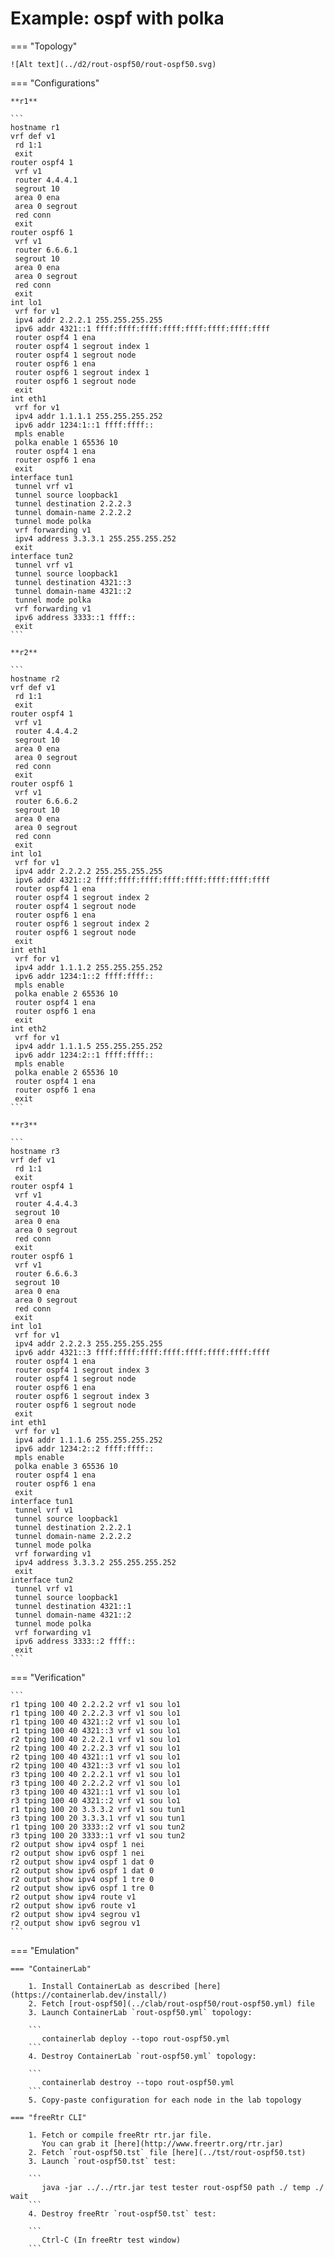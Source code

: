 # Example: ospf with polka

=== "Topology"

    ![Alt text](../d2/rout-ospf50/rout-ospf50.svg)

=== "Configurations"

    **r1**

    ```
    hostname r1
    vrf def v1
     rd 1:1
     exit
    router ospf4 1
     vrf v1
     router 4.4.4.1
     segrout 10
     area 0 ena
     area 0 segrout
     red conn
     exit
    router ospf6 1
     vrf v1
     router 6.6.6.1
     segrout 10
     area 0 ena
     area 0 segrout
     red conn
     exit
    int lo1
     vrf for v1
     ipv4 addr 2.2.2.1 255.255.255.255
     ipv6 addr 4321::1 ffff:ffff:ffff:ffff:ffff:ffff:ffff:ffff
     router ospf4 1 ena
     router ospf4 1 segrout index 1
     router ospf4 1 segrout node
     router ospf6 1 ena
     router ospf6 1 segrout index 1
     router ospf6 1 segrout node
     exit
    int eth1
     vrf for v1
     ipv4 addr 1.1.1.1 255.255.255.252
     ipv6 addr 1234:1::1 ffff:ffff::
     mpls enable
     polka enable 1 65536 10
     router ospf4 1 ena
     router ospf6 1 ena
     exit
    interface tun1
     tunnel vrf v1
     tunnel source loopback1
     tunnel destination 2.2.2.3
     tunnel domain-name 2.2.2.2
     tunnel mode polka
     vrf forwarding v1
     ipv4 address 3.3.3.1 255.255.255.252
     exit
    interface tun2
     tunnel vrf v1
     tunnel source loopback1
     tunnel destination 4321::3
     tunnel domain-name 4321::2
     tunnel mode polka
     vrf forwarding v1
     ipv6 address 3333::1 ffff::
     exit
    ```

    **r2**

    ```
    hostname r2
    vrf def v1
     rd 1:1
     exit
    router ospf4 1
     vrf v1
     router 4.4.4.2
     segrout 10
     area 0 ena
     area 0 segrout
     red conn
     exit
    router ospf6 1
     vrf v1
     router 6.6.6.2
     segrout 10
     area 0 ena
     area 0 segrout
     red conn
     exit
    int lo1
     vrf for v1
     ipv4 addr 2.2.2.2 255.255.255.255
     ipv6 addr 4321::2 ffff:ffff:ffff:ffff:ffff:ffff:ffff:ffff
     router ospf4 1 ena
     router ospf4 1 segrout index 2
     router ospf4 1 segrout node
     router ospf6 1 ena
     router ospf6 1 segrout index 2
     router ospf6 1 segrout node
     exit
    int eth1
     vrf for v1
     ipv4 addr 1.1.1.2 255.255.255.252
     ipv6 addr 1234:1::2 ffff:ffff::
     mpls enable
     polka enable 2 65536 10
     router ospf4 1 ena
     router ospf6 1 ena
     exit
    int eth2
     vrf for v1
     ipv4 addr 1.1.1.5 255.255.255.252
     ipv6 addr 1234:2::1 ffff:ffff::
     mpls enable
     polka enable 2 65536 10
     router ospf4 1 ena
     router ospf6 1 ena
     exit
    ```

    **r3**

    ```
    hostname r3
    vrf def v1
     rd 1:1
     exit
    router ospf4 1
     vrf v1
     router 4.4.4.3
     segrout 10
     area 0 ena
     area 0 segrout
     red conn
     exit
    router ospf6 1
     vrf v1
     router 6.6.6.3
     segrout 10
     area 0 ena
     area 0 segrout
     red conn
     exit
    int lo1
     vrf for v1
     ipv4 addr 2.2.2.3 255.255.255.255
     ipv6 addr 4321::3 ffff:ffff:ffff:ffff:ffff:ffff:ffff:ffff
     router ospf4 1 ena
     router ospf4 1 segrout index 3
     router ospf4 1 segrout node
     router ospf6 1 ena
     router ospf6 1 segrout index 3
     router ospf6 1 segrout node
     exit
    int eth1
     vrf for v1
     ipv4 addr 1.1.1.6 255.255.255.252
     ipv6 addr 1234:2::2 ffff:ffff::
     mpls enable
     polka enable 3 65536 10
     router ospf4 1 ena
     router ospf6 1 ena
     exit
    interface tun1
     tunnel vrf v1
     tunnel source loopback1
     tunnel destination 2.2.2.1
     tunnel domain-name 2.2.2.2
     tunnel mode polka
     vrf forwarding v1
     ipv4 address 3.3.3.2 255.255.255.252
     exit
    interface tun2
     tunnel vrf v1
     tunnel source loopback1
     tunnel destination 4321::1
     tunnel domain-name 4321::2
     tunnel mode polka
     vrf forwarding v1
     ipv6 address 3333::2 ffff::
     exit
    ```

=== "Verification"

    ```
    r1 tping 100 40 2.2.2.2 vrf v1 sou lo1
    r1 tping 100 40 2.2.2.3 vrf v1 sou lo1
    r1 tping 100 40 4321::2 vrf v1 sou lo1
    r1 tping 100 40 4321::3 vrf v1 sou lo1
    r2 tping 100 40 2.2.2.1 vrf v1 sou lo1
    r2 tping 100 40 2.2.2.3 vrf v1 sou lo1
    r2 tping 100 40 4321::1 vrf v1 sou lo1
    r2 tping 100 40 4321::3 vrf v1 sou lo1
    r3 tping 100 40 2.2.2.1 vrf v1 sou lo1
    r3 tping 100 40 2.2.2.2 vrf v1 sou lo1
    r3 tping 100 40 4321::1 vrf v1 sou lo1
    r3 tping 100 40 4321::2 vrf v1 sou lo1
    r1 tping 100 20 3.3.3.2 vrf v1 sou tun1
    r3 tping 100 20 3.3.3.1 vrf v1 sou tun1
    r1 tping 100 20 3333::2 vrf v1 sou tun2
    r3 tping 100 20 3333::1 vrf v1 sou tun2
    r2 output show ipv4 ospf 1 nei
    r2 output show ipv6 ospf 1 nei
    r2 output show ipv4 ospf 1 dat 0
    r2 output show ipv6 ospf 1 dat 0
    r2 output show ipv4 ospf 1 tre 0
    r2 output show ipv6 ospf 1 tre 0
    r2 output show ipv4 route v1
    r2 output show ipv6 route v1
    r2 output show ipv4 segrou v1
    r2 output show ipv6 segrou v1
    ```

=== "Emulation"

    === "ContainerLab"

        1. Install ContainerLab as described [here](https://containerlab.dev/install/)  
        2. Fetch [rout-ospf50](../clab/rout-ospf50/rout-ospf50.yml) file  
        3. Launch ContainerLab `rout-ospf50.yml` topology:  

        ```
           containerlab deploy --topo rout-ospf50.yml  
        ```
        4. Destroy ContainerLab `rout-ospf50.yml` topology:  

        ```
           containerlab destroy --topo rout-ospf50.yml  
        ```
        5. Copy-paste configuration for each node in the lab topology

    === "freeRtr CLI"

        1. Fetch or compile freeRtr rtr.jar file.  
           You can grab it [here](http://www.freertr.org/rtr.jar)  
        2. Fetch `rout-ospf50.tst` file [here](../tst/rout-ospf50.tst)  
        3. Launch `rout-ospf50.tst` test:  

        ```
           java -jar ../../rtr.jar test tester rout-ospf50 path ./ temp ./ wait
        ```
        4. Destroy freeRtr `rout-ospf50.tst` test:  

        ```
           Ctrl-C (In freeRtr test window)
        ```

